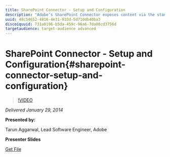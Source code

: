 ```yaml
---
title: SharePoint Connector - Setup and Configuration
description: "Adobe’s SharePoint Connector exposes content via the standard JCR interface, enabling applications to access content that resides in a proprietary repository in a standardized manner, thus, simplifying access to content. In this session we will provide step-by-step guideline on how to setup and configure a Share Connector with CQ/AEM (5.6.0), along with a demo of few examples on: •        Reading content and metadata from SharePoint •        Writing files and folders to the SharePoint document libraries •        Executing queries on the SharePoint system •        Working with SharePoint Announcements"
uuid: 48c54652-4816-4e31-933d-5d710db40ba3
discoiquuid: 731a0196-b5da-459c-96a6-7da08cd3756d
targetaudience: target-audience advanced
---
```


# SharePoint Connector - Setup and Configuration{#sharepoint-connector-setup-and-configuration}

>[!VIDEO](https://video.tv.adobe.com/v/19525/?quality=9)

*Delivered January 29, 2014*

**Presented by:**

Tarun Aggarwal, Lead Software Engineer, Adobe

**Presenter Slides**

[Get File](assets/cq-gems-sharepoint-connector.pdf)
<!--
[Get back to the Overview](https://helpx.adobe.com/experience-manager/kt/eseminars/gems/aem-index.html)
-->
